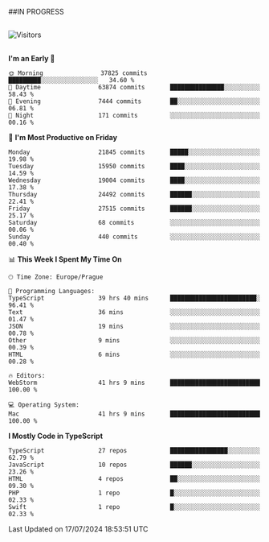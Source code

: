 ##IN PROGRESS
##
![Visitors](https://komarev.com/ghpvc/?username=petrbui&style=for-the-badge&label=Visitors+👀)



##
<!--
[![My GitHub stats](https://github-readme-stats.vercel.app/api?username=petrbui&theme=github_dark)](https://github.com/anuraghazra/github-readme-stats)

[![My wakatime stats](https://github-readme-stats.vercel.app/api/wakatime?username=petrbui&theme=github_dark)](https://github.com/anuraghazra/github-readme-stats)
-->
<!--START_SECTION:waka-->
**I'm an Early 🐤** 

```text
🌞 Morning                37825 commits       █████████░░░░░░░░░░░░░░░░   34.60 % 
🌆 Daytime                63874 commits       ███████████████░░░░░░░░░░   58.43 % 
🌃 Evening                7444 commits        ██░░░░░░░░░░░░░░░░░░░░░░░   06.81 % 
🌙 Night                  171 commits         ░░░░░░░░░░░░░░░░░░░░░░░░░   00.16 % 
```
📅 **I'm Most Productive on Friday** 

```text
Monday                   21845 commits       █████░░░░░░░░░░░░░░░░░░░░   19.98 % 
Tuesday                  15950 commits       ████░░░░░░░░░░░░░░░░░░░░░   14.59 % 
Wednesday                19004 commits       ████░░░░░░░░░░░░░░░░░░░░░   17.38 % 
Thursday                 24492 commits       ██████░░░░░░░░░░░░░░░░░░░   22.41 % 
Friday                   27515 commits       ██████░░░░░░░░░░░░░░░░░░░   25.17 % 
Saturday                 68 commits          ░░░░░░░░░░░░░░░░░░░░░░░░░   00.06 % 
Sunday                   440 commits         ░░░░░░░░░░░░░░░░░░░░░░░░░   00.40 % 
```


📊 **This Week I Spent My Time On** 

```text
🕑︎ Time Zone: Europe/Prague

💬 Programming Languages: 
TypeScript               39 hrs 40 mins      ████████████████████████░   96.41 % 
Text                     36 mins             ░░░░░░░░░░░░░░░░░░░░░░░░░   01.47 % 
JSON                     19 mins             ░░░░░░░░░░░░░░░░░░░░░░░░░   00.78 % 
Other                    9 mins              ░░░░░░░░░░░░░░░░░░░░░░░░░   00.39 % 
HTML                     6 mins              ░░░░░░░░░░░░░░░░░░░░░░░░░   00.28 % 

🔥 Editors: 
WebStorm                 41 hrs 9 mins       █████████████████████████   100.00 % 

💻 Operating System: 
Mac                      41 hrs 9 mins       █████████████████████████   100.00 % 
```

**I Mostly Code in TypeScript** 

```text
TypeScript               27 repos            ████████████████░░░░░░░░░   62.79 % 
JavaScript               10 repos            ██████░░░░░░░░░░░░░░░░░░░   23.26 % 
HTML                     4 repos             ██░░░░░░░░░░░░░░░░░░░░░░░   09.30 % 
PHP                      1 repo              █░░░░░░░░░░░░░░░░░░░░░░░░   02.33 % 
Swift                    1 repo              █░░░░░░░░░░░░░░░░░░░░░░░░   02.33 % 
```




 Last Updated on 17/07/2024 18:53:51 UTC
<!--END_SECTION:waka-->
